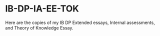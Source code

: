 # IB-DP-IA-EE-TOK
Here are the copies of my IB DP Extended essays, Internal assessments, and Theory of Knowledge Essay. 
